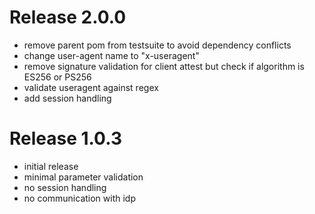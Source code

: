 # Release 2.0.0

- remove parent pom from testsuite to avoid dependency conflicts
- change user-agent name to "x-useragent"
- remove signature validation for client attest but check if algorithm is ES256 or PS256
- validate useragent against regex
- add session handling

# Release 1.0.3

- initial release
- minimal parameter validation
- no session handling
- no communication with idp
